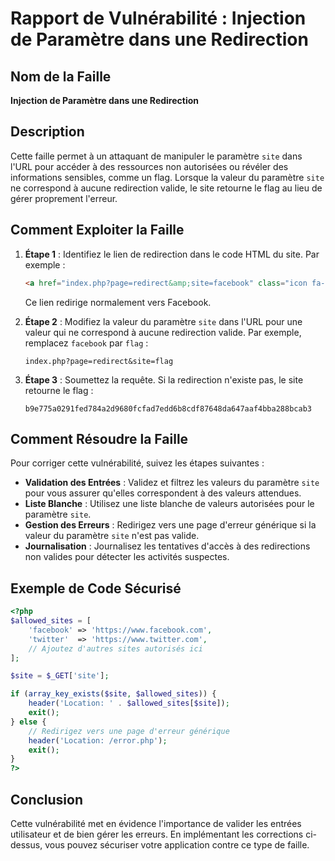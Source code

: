 # Rapport de Vulnérabilité : Injection de Paramètre dans une Redirection

## Nom de la Faille
**Injection de Paramètre dans une Redirection**

## Description
Cette faille permet à un attaquant de manipuler le paramètre `site` dans l'URL pour accéder à des ressources non autorisées ou révéler des informations sensibles, comme un flag. Lorsque la valeur du paramètre `site` ne correspond à aucune redirection valide, le site retourne le flag au lieu de gérer proprement l'erreur.

## Comment Exploiter la Faille
1. **Étape 1** : Identifiez le lien de redirection dans le code HTML du site. Par exemple :
   ```html
   <a href="index.php?page=redirect&amp;site=facebook" class="icon fa-facebook"></a>
   ```
   Ce lien redirige normalement vers Facebook.

2. **Étape 2** : Modifiez la valeur du paramètre `site` dans l'URL pour une valeur qui ne correspond à aucune redirection valide. Par exemple, remplacez `facebook` par `flag` :
   ```
   index.php?page=redirect&site=flag
   ```

3. **Étape 3** : Soumettez la requête. Si la redirection n'existe pas, le site retourne le flag :
   ```
   b9e775a0291fed784a2d9680fcfad7edd6b8cdf87648da647aaf4bba288bcab3
   ```

## Comment Résoudre la Faille
Pour corriger cette vulnérabilité, suivez les étapes suivantes :

- **Validation des Entrées** : Validez et filtrez les valeurs du paramètre `site` pour vous assurer qu'elles correspondent à des valeurs attendues.
- **Liste Blanche** : Utilisez une liste blanche de valeurs autorisées pour le paramètre `site`.
- **Gestion des Erreurs** : Redirigez vers une page d'erreur générique si la valeur du paramètre `site` n'est pas valide.
- **Journalisation** : Journalisez les tentatives d'accès à des redirections non valides pour détecter les activités suspectes.

## Exemple de Code Sécurisé
```php
<?php
$allowed_sites = [
    'facebook' => 'https://www.facebook.com',
    'twitter'  => 'https://www.twitter.com',
    // Ajoutez d'autres sites autorisés ici
];

$site = $_GET['site'];

if (array_key_exists($site, $allowed_sites)) {
    header('Location: ' . $allowed_sites[$site]);
    exit();
} else {
    // Redirigez vers une page d'erreur générique
    header('Location: /error.php');
    exit();
}
?>
```

## Conclusion
Cette vulnérabilité met en évidence l'importance de valider les entrées utilisateur et de bien gérer les erreurs. En implémentant les corrections ci-dessus, vous pouvez sécuriser votre application contre ce type de faille.